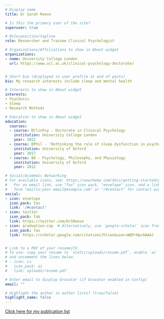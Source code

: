 ```yaml
---
# Display name
title: Dr Sarah Reeve

# Is this the primary user of the site?
superuser: true

# Role/position/tagline
role: Researcher and Trainee Clinical Psychologist

# Organizations/Affiliations to show in About widget
organizations:
- name: University College London
  url: https://www.ucl.ac.uk/clinical-psychology-doctorate/


# Short bio (displayed in user profile at end of posts)
bio: My research interests include sleep and mental health

# Interests to show in About widget
interests:
- Psychosis
- Sleep
- Research Methods

# Education to show in About widget
education:
  courses:
  - course: DClinPsy - Doctorate in Clinical Psychology
    institution: University College London
    year: 2021 
  - course: DPhil - 'Rethinking the role of sleep dysfunction in psychosis'
    institution: University of Oxford
    year: 2017
  - course: BA - Psychology, Philosophy, and Physiology
    institution: University of Oxford
    year: 2012

# Social/Academic Networking
# For available icons, see: https://wowchemy.com/docs/getting-started/page-builder/#icons
#   For an email link, use "fas" icon pack, "envelope" icon, and a link in the
#   form "mailto:your-email@example.com" or "/#contact" for contact widget.
social:
- icon: envelope
  icon_pack: fas
  link: '/#contact'
- icon: twitter
  icon_pack: fab
  link: https://twitter.com/DrSReeve
- icon: graduation-cap  # Alternatively, use `google-scholar` icon from `ai` icon pack
  icon_pack: fas
  link: https://scholar.google.com/citations?hl=en&user=WQPrHpcAAAAJ


# Link to a PDF of your resume/CV.
# To use: copy your resume to `static/uploads/resume.pdf`, enable `ai` icons in `params.toml`, 
# and uncomment the lines below.
# - icon: cv
#   icon_pack: ai
#   link: uploads/resume.pdf

# Enter email to display Gravatar (if Gravatar enabled in Config)
email: ""

# Highlight the author in author lists? (true/false)
highlight_name: false
---
```


<a href="https://scholar.google.com/citations?hl=en&user=WQPrHpcAAAAJ" target="_blank"> Click here for my publication list </a>